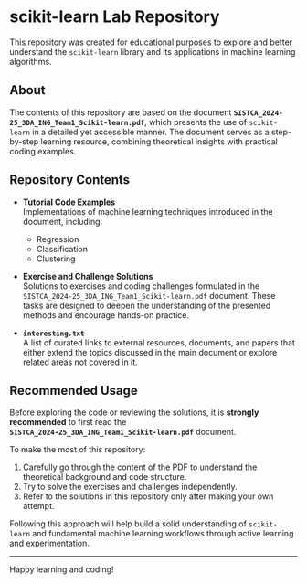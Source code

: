 # scikit-learn Lab Repository

This repository was created for educational purposes to explore and better understand the `scikit-learn` library and its applications in machine learning algorithms.

## About

The contents of this repository are based on the document **`SISTCA_2024-25_3DA_ING_Team1_Scikit-learn.pdf`**, which presents the use of `scikit-learn` in a detailed yet accessible manner. The document serves as a step-by-step learning resource, combining theoretical insights with practical coding examples.

## Repository Contents

- **Tutorial Code Examples**  
  Implementations of machine learning techniques introduced in the document, including:
  - Regression
  - Classification
  - Clustering

- **Exercise and Challenge Solutions**  
  Solutions to exercises and coding challenges formulated in the `SISTCA_2024-25_3DA_ING_Team1_Scikit-learn.pdf` document. These tasks are designed to deepen the understanding of the presented methods and encourage hands-on practice.

- **`interesting.txt`**  
  A list of curated links to external resources, documents, and papers that either extend the topics discussed in the main document or explore related areas not covered in it.

## Recommended Usage

Before exploring the code or reviewing the solutions, it is **strongly recommended** to first read the  
**`SISTCA_2024-25_3DA_ING_Team1_Scikit-learn.pdf`** document.

To make the most of this repository:
1. Carefully go through the content of the PDF to understand the theoretical background and code structure.
2. Try to solve the exercises and challenges independently.
3. Refer to the solutions in this repository only after making your own attempt.

Following this approach will help build a solid understanding of `scikit-learn` and fundamental machine learning workflows through active learning and experimentation.

---

Happy learning and coding!
